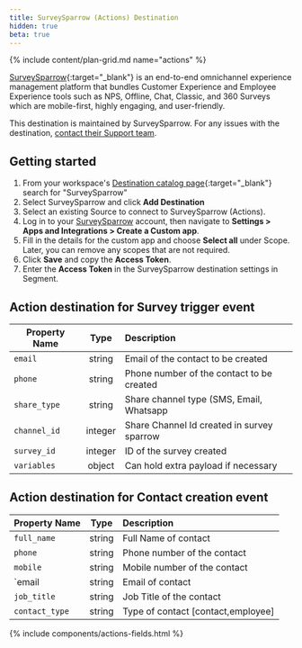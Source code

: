 ```yaml
---
title: SurveySparrow (Actions) Destination
hidden: true
beta: true
---
```

{% include content/plan-grid.md name="actions" %}

[SurveySparrow](https://surveysparrow.com/?utm_source=segmentio&utm_medium=docs&utm_campaign=partners){:target="_blank"} is an end-to-end omnichannel experience management platform that bundles Customer Experience and Employee Experience tools such as NPS, Offline, Chat, Classic, and 360 Surveys which are mobile-first, highly engaging, and user-friendly. 

This destination is maintained by SurveySparrow. For any issues with the destination, [contact their Support team](mailto:support@surveysparrow.com).

## Getting started

1. From your workspace's [Destination catalog page](https://app.segment.com/goto-my-workspace/destinations/catalog){:target="_blank"} search for "SurveySparrow"
2. Select SurveySparrow and click **Add Destination**
3. Select an existing Source to connect to SurveySparrow (Actions).
4. Log in to your [SurveySparrow](https://app.surveysparrow.com/) account, then navigate to **Settings > Apps and Integrations > Create a Custom app**.
5. Fill in the details for the custom app and choose **Select all** under Scope. Later, you can remove any scopes that are not required.
6. Click **Save** and copy the **Access Token**.
7. Enter the **Access Token** in the SurveySparrow destination settings in Segment.

## Action destination for Survey trigger event

| Property Name          | Type          | Description                           |
| ------------- |:-------------:| :-----                                      |
| `email`         | string        | Email of the contact to be created          |
| `phone`         | string        | Phone number of the contact to be created   |
| `share_type`    | string        | Share channel type (SMS, Email, Whatsapp    |
| `channel_id`    | integer       | Share Channel Id created in survey sparrow  |
| `survey_id`     | integer       | ID of the survey created                    |
| `variables`     | object        | Can hold extra payload if necessary         |


## Action destination for Contact creation event

| Property Name    | Type          | Description                    |
| ------------- |:-------------:| :-----                         |
| `full_name`     | string        | Full Name of contact           |
| `phone`         | string        | Phone number of the contact    |
| `mobile`        | string        | Mobile number of the contact   |
| `email         | string        | Email of contact               |
| `job_title`     | string        | Job Title of the contact       |
| `contact_type`  | string        | Type of contact [contact,employee] |



{% include components/actions-fields.html %}